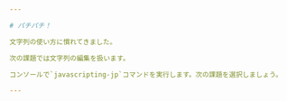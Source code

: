 ```yaml
---

# パチパチ！

文字列の使い方に慣れてきました。

次の課題では文字列の編集を扱います。

コンソールで`javascripting-jp`コマンドを実行します。次の課題を選択しましょう。

---
```


